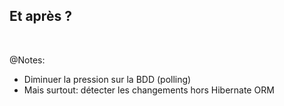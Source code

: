 ## Et après ?


<img data-src="../image/logo/debezium_black.svg" class="logo" />
<img data-src="../image/logo/kafka.svg" class="logo" />

@Notes:

* Diminuer la pression sur la BDD (polling)
* Mais surtout: détecter les changements hors Hibernate ORM
